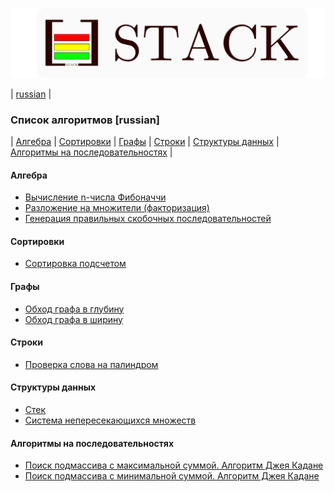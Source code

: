 ![Alt text](./icon-name.svg)  

| [russian](./README.md#Список-алгоритмов-[russian]) 
|

### Список алгоритмов [russian]
| [Алгебра](./README.md#Алгебра) 
| [Сортировки](./README.md#Сортировки) 
| [Графы](./README.md#Графы) 
| [Строки](./README.md#Строки)
| [Структуры данных](./README.md#Структуры-данных)
| [Алгоритмы на последовательностях](./README.md#Алгоритмы-на-последовательностях)
|


#### Алгебра
* [Вычисление n-числа Фибоначчи](./notes/ru/algebra/fibonacci.md)
* [Разложение на множители (факторизация)](./notes/ru/algebra/factorization.md)
* [Генерация правильных скобочных последовательностей](./notes/ru/algebra/gen_bracket_seq.md)

#### Сортировки
* [Сортировка подсчетом](./notes/ru/sorting/counting.md)

#### Графы
* [Обход графа в глубину](./notes/ru/graph/depth.md)
* [Обход графа в ширину](./notes/ru/graph/breadth.md)

#### Строки
* [Проверка слова на палиндром](./notes/ru/string/is_palindrome.md)

#### Структуры данных
* [Стек](./notes/ru/structure/stack.md)
* [Система непересекающихся множеств](./notes/ru/structure/union_find.md)

#### Алгоритмы на последовательностях
* [Поиск подмассива с максимальной суммой. Алгоритм Джея Кадане](./notes/ru/sequentia/maximum_subarray_problem.md)
* [Поиск подмассива с минимальной суммой. Алгоритм Джея Кадане](./notes/ru/sequentia/minimun_subarray_problem.md)
